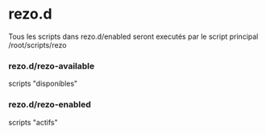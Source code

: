# rezo.d

Tous les scripts dans rezo.d/enabled seront executés par le script principal /root/scripts/rezo

### rezo.d/rezo-available
scripts "disponibles"

### rezo.d/rezo-enabled
scripts "actifs"
